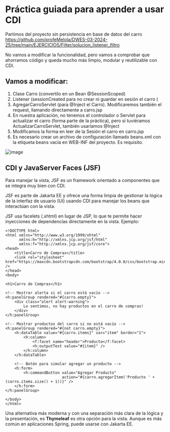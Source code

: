 # Práctica guiada para aprender a usar CDI

Partimos del proyecto sin persistencia en base de datos del carro https://github.com/profeMelola/DWES-03-2024-25/tree/main/EJERCICIOS/Filter/solucion_listener_filtro

No vamos a modificar la funcionalidad, pero vamos a comprobar que ahorramos código y queda mucho más limpio, modular y reutilizable con CDI.

## Vamos a modificar:

1. Clase Carro (convertilo en un Bean @SessionScoped)
2. Listener (sessionCreated para no crear ni guardar en sesión el carro )
3. AgregarCarroServlet (para @Inject el Carro). Modificaremos también el request, llamando directamente a carro.jsp
4. En nuestra aplicación, no tenemos el controlador o Servlet para actualizar el carro (forma parte de la práctica), pero si tuviéramos ActualizarCarroServlet, también usaríamos @Inject
5. Modificamos la forma en leer de la Sesión el carro en carro.jsp 
6. Es necesario crear un archivo de configuración llamado beans.xml con la etiqueta beans vacía en WEB-INF del proyecto. Es requisito.
   
![image](https://github.com/user-attachments/assets/483fcdf2-e322-40ac-b6e3-d9786df269a3)

## CDI y JavaServer Faces (JSF)

Para manejar la vista, JSF es un framework orientado a componentes que se integra muy bien con CDI. 

JSF es parte de Jakarta EE y ofrece una forma limpia de gestionar la lógica de la interfaz de usuario (UI) usando CDI para manejar los beans que interactúan con la vista.

JSF usa facelets (.xhtml) en lugar de JSP, lo que te permite hacer inyecciones de dependencias directamente en la vista. Ejemplo:

```
<!DOCTYPE html>
<html xmlns="http://www.w3.org/1999/xhtml"
      xmlns:h="http://xmlns.jcp.org/jsf/html"
      xmlns:f="http://xmlns.jcp.org/jsf/core">
<head>
    <title>Carro de Compras</title>
    <link rel="stylesheet" href="https://maxcdn.bootstrapcdn.com/bootstrap/4.0.0/css/bootstrap.min.css" />
</head>
<body>

<h1>Carro de Compras</h1>

<!-- Mostrar alerta si el carro está vacío -->
<h:panelGroup rendered="#{carro.empty}">
    <div class="alert alert-warning">
        Lo sentimos, no hay productos en el carro de compras!
    </div>
</h:panelGroup>

<!-- Mostrar productos del carro si no está vacío -->
<h:panelGroup rendered="#{not carro.empty}">
    <h:dataTable value="#{carro.items}" var="item" border="1">
        <h:column>
            <f:facet name="header">Producto</f:facet>
            <h:outputText value="#{item}" />
        </h:column>
    </h:dataTable>

    <!-- Botón para simular agregar un producto -->
    <h:form>
        <h:commandButton value="Agregar Producto"
                         action="#{carro.agregarItem('Producto ' + (carro.items.size() + 1))}" />
    </h:form>
</h:panelGroup>

</body>
</html>

```

Una alternativa más moderna y con una separación más clara de la lógica y la presentación, es **Thymeleaf** es otra opción para la vista. Aunque es más común en aplicaciones Spring, puede usarse con Jakarta EE.
